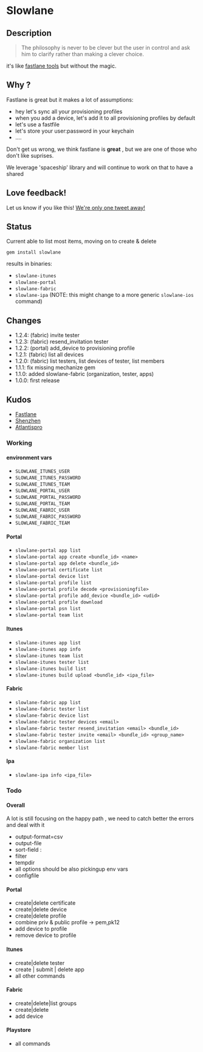 # Slowlane
## Description
> The philosophy is never to be clever but the user in control and ask him to clarify rather than making a clever choice.

it's like [fastlane tools](https://fastlane.tools) but without the magic.

## Why ? 

Fastlane is great but it makes a lot of assumptions:
- hey let's sync all your provisioning profiles
- when you add a device, let's add it to all provisioning profiles by default
- let's use a fastfile
- let's store your user:password in your keychain
- ....

Don't get us wrong, we think fastlane is  **great** , but we are one of those who don't like suprises.

We leverage 'spaceship' library and will continue to work on that to have a shared 

## Love feedback!
Let us know if you like this! [We're only one tweet away!](http://twitter.com/slowlanetools)

## Status
Current able to list most items, moving on to create & delete

`gem install slowlane`

results in binaries: 
- `slowlane-itunes`
- `slowlane-portal`
- `slowlane-fabric`
- `slowlane-ipa` (NOTE: this might change to a more generic `slowlane-ios` command)

## Changes
- 1.2.4: (fabric) invite tester
- 1.2.3: (fabric) resend_invitation tester
- 1.2.2: (portal) add_device to provisioning profile
- 1.2.1: (fabric) list all devices
- 1.2.0: (fabric) list testers, list devices of tester, list members
- 1.1.1: fix missing mechanize gem
- 1.1.0: added slowlane-fabric (organization, tester, apps)
- 1.0.0: first release 

## Kudos
- [Fastlane](https://github.com/fastlane/fastlane)
- [Shenzhen](https://github.com/nomad/shenzhen)
- [Atlantispro](https://github.com/Legoless/Atlantis)

### Working
#### environment vars
- `SLOWLANE_ITUNES_USER`
- `SLOWLANE_ITUNES_PASSWORD`
- `SLOWLANE_ITUNES_TEAM`
- `SLOWLANE_PORTAL_USER`
- `SLOWLANE_PORTAL_PASSWORD`
- `SLOWLANE_PORTAL_TEAM`
- `SLOWLANE_FABRIC_USER`
- `SLOWLANE_FABRIC_PASSWORD`
- `SLOWLANE_FABRIC_TEAM`

#### Portal
- `slowlane-portal app list`
- `slowlane-portal app create <bundle_id> <name>`
- `slowlane-portal app delete <bundle_id>`
- `slowlane-portal certificate list`
- `slowlane-portal device list`
- `slowlane-portal profile list`
- `slowlane-portal profile decode <provisioningfile>`
- `slowlane-portal profile add_device <bundle_id> <udid>`
- `slowlane-portal profile download`
- `slowlane-portal psn list`
- `slowlane-portal team list`

#### Itunes
- `slowlane-itunes app list`
- `slowlane-itunes app info`
- `slowlane-itunes team list`
- `slowlane-itunes tester list`
- `slowlane-itunes build list`
- `slowlane-itunes build upload <bundle_id> <ipa_file>`

#### Fabric
- `slowlane-fabric app list`
- `slowlane-fabric tester list`
- `slowlane-fabric device list`
- `slowlane-fabric tester devices <email>`
- `slowlane-fabric tester resend_invitation <email> <bundle_id>`
- `slowlane-fabric tester invite <email> <bundle_id> <group_name>`
- `slowlane-fabric organization list`
- `slowlane-fabric member list`

#### Ipa
- `slowlane-ipa info <ipa_file>`

### Todo
#### Overall
A lot is still focusing on the happy path , we need to catch better the errors and deal with it
- output-format=csv
- output-file
- sort-field : 
- filter
- tempdir
- all options should be also pickingup env vars
- configfile

#### Portal
- create|delete certificate
- create|delete device
- create|delete profile
- combine priv & public profile -> pem,pk12
- add device to profile
- remove device to profile

#### Itunes
- create|delete tester
- create | submit | delete app
- all other commands

#### Fabric
- create|delete|list groups
- create|delete
- add device

#### Playstore
- all commands

